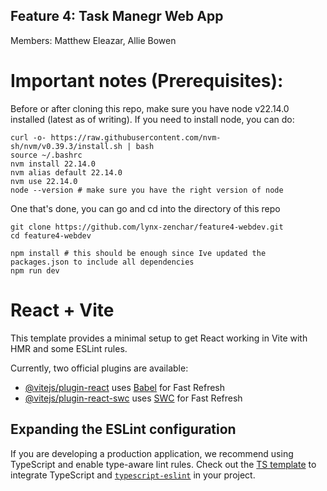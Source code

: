 ## Feature 4: Task Manegr Web App
Members: Matthew Eleazar, Allie Bowen

# Important notes (Prerequisites):

Before or after cloning this repo, make sure you have node v22.14.0 installed (latest as of writing).
If you need to install node, you can do:
```
curl -o- https://raw.githubusercontent.com/nvm-sh/nvm/v0.39.3/install.sh | bash
source ~/.bashrc
nvm install 22.14.0
nvm alias default 22.14.0
nvm use 22.14.0
node --version # make sure you have the right version of node
```

One that's done, you can go and cd into the directory of this repo

```
git clone https://github.com/lynx-zenchar/feature4-webdev.git
cd feature4-webdev
```

```
npm install # this should be enough since Ive updated the packages.json to include all dependencies
npm run dev
```


# React + Vite

This template provides a minimal setup to get React working in Vite with HMR and some ESLint rules.

Currently, two official plugins are available:

- [@vitejs/plugin-react](https://github.com/vitejs/vite-plugin-react/blob/main/packages/plugin-react/README.md) uses [Babel](https://babeljs.io/) for Fast Refresh
- [@vitejs/plugin-react-swc](https://github.com/vitejs/vite-plugin-react-swc) uses [SWC](https://swc.rs/) for Fast Refresh

## Expanding the ESLint configuration

If you are developing a production application, we recommend using TypeScript and enable type-aware lint rules. Check out the [TS template](https://github.com/vitejs/vite/tree/main/packages/create-vite/template-react-ts) to integrate TypeScript and [`typescript-eslint`](https://typescript-eslint.io) in your project.
